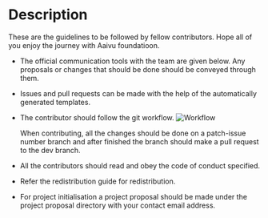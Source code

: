 # Description
 These are the guidelines to be followed by fellow contributors. Hope all of you enjoy the journey with Aaivu foundatioon.
 
 * The official communication tools with the team are given below. Any proposals or changes that should be done should be conveyed through them.
 * Issues and pull requests can be made with the help of the automatically generated templates.
 * The contributor should follow the git workflow.
 ![Workflow](https://dab1nmslvvntp.cloudfront.net/wp-content/uploads/2019/06/155993572204-gitflow.png)
    
    
    When contributing, all the changes should be done on a patch-issue number branch and after finished the branch should make a pull request to the dev branch.
 * All the contributors should read and obey the code of conduct specified.
 * Refer the redistribution guide for redistribution.
 * For project initialisation a project proposal should be made under the project proposal directory with your contact email address.



